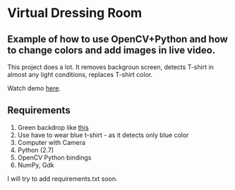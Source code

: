 Virtual Dressing Room
===

Example of how to use OpenCV+Python and how to change colors and add images in live video.
----

This project does a lot. It removes backgroun screen, detects T-shirt in almost any light conditions, replaces T-shirt color.


Watch demo [here](https://www.youtube.com/watch?v=yGOVVHLjbQc).

Requirements
----
1. Green backdrop like [this](http://akash0x53.github.io/images/norm/norm.jpg)
2. Use have to wear blue t-shirt - as it detects only blue color
3. Computer with Camera
4. Python (2.7)
5. OpenCV Python bindings
6. NumPy, Gdk


I will try to add requirements.txt soon.
